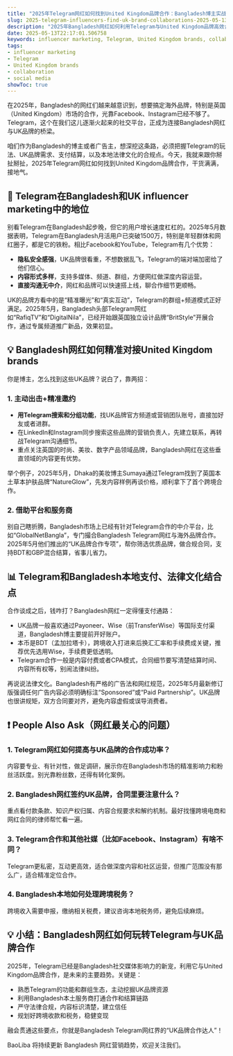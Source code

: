 ```yaml
---
title: "2025年Telegram网红如何找到United Kingdom品牌合作：Bangladesh博主实战指南"
slug: 2025-telegram-influencers-find-uk-brand-collaborations-2025-05-13
description: "2025年Bangladesh网红如何利用Telegram与United Kingdom品牌高效合作，结合本地支付、法律文化和社交媒体玩法，实操干货满满。"
date: 2025-05-13T22:17:01.506758
keywords: influencer marketing, Telegram, United Kingdom brands, collaboration, social media
tags:
- influencer marketing
- Telegram
- United Kingdom brands
- collaboration
- social media
showToc: true
---
```


在2025年，Bangladesh的网红们越来越意识到，想要搞定海外品牌，特别是英国（United Kingdom）市场的合作，光靠Facebook、Instagram已经不够了。Telegram，这个在我们这儿逐渐火起来的社交平台，正成为连接Bangladesh网红与UK品牌的桥梁。

咱们作为Bangladesh的博主或者广告主，想深挖这条路，必须把握Telegram的玩法、UK品牌需求、支付结算，以及本地法律文化的合规点。今天，我就来跟你掰扯掰扯，2025年Telegram网红如何找到United Kingdom品牌合作，干货满满，接地气。

## 📢 Telegram在Bangladesh和UK influencer marketing中的地位

别看Telegram在Bangladesh起步晚，但它的用户增长速度杠杠的。2025年5月数据表明，Telegram在Bangladesh月活用户已突破1500万，特别是年轻群体和网红圈子，都是它的铁粉。相比Facebook和YouTube，Telegram有几个优势：

- **隐私安全感强**，UK品牌很看重，不想数据乱飞，Telegram的端对端加密给了他们信心。
- **内容形式多样**，支持多媒体、频道、群组，方便网红做深度内容运营。
- **直接沟通无中介**，网红和品牌可以快速搭上线，聊合作细节更顺畅。

UK的品牌方看中的是“精准曝光”和“真实互动”，Telegram的群组+频道模式正好满足。2025年5月，Bangladesh头部Telegram网红如“RafiqTV”和“DigitalNila”，已经开始跟英国独立设计品牌“BritStyle”开展合作，通过专属频道推广新品，效果初显。

## 💡 Bangladesh网红如何精准对接United Kingdom brands

你是博主，怎么找到这些UK品牌？说白了，靠两招：

### 1. 主动出击+精准邀约

- **用Telegram搜索和分组功能**，找UK品牌官方频道或营销团队账号，直接加好友或者进群。
- 在LinkedIn和Instagram同步搜索这些品牌的营销负责人，先建立联系，再转战Telegram沟通细节。
- 重点关注英国的时尚、美妆、数字产品领域品牌，Bangladesh网红在这些垂直领域的内容更有优势。

举个例子，2025年5月，Dhaka的美妆博主Sumaya通过Telegram找到了英国本土草本护肤品牌“NatureGlow”，先发内容样例再谈价格，顺利拿下了首个跨境合作。

### 2. 借助平台和服务商

别自己瞎折腾，Bangladesh市场上已经有针对Telegram合作的中介平台，比如“GlobalNetBangla”，专门撮合Bangladesh Telegram网红与海外品牌合作。2025年5月他们推出的“UK品牌合作专项”，帮你筛选优质品牌，做合规合同，支持BDT和GBP混合结算，省事儿省力。

## 📊 Telegram和Bangladesh本地支付、法律文化结合点

合作谈成之后，钱咋打？Bangladesh网红一定得懂支付通路：

- UK品牌一般喜欢通过Payoneer、Wise（前TransferWise）等国际支付渠道，Bangladesh博主要提前开好账户。
- 本币是BDT（孟加拉塔卡），跨境收入打进来后换汇汇率和手续费成关键，推荐优先选用Wise，手续费更低透明。
- Telegram合作一般是内容付费或者CPA模式，合同细节要写清楚结算时间、内容所有权等，别闹法律纠纷。

再说说法律文化。Bangladesh有严格的广告法和网红规范，2025年5月最新修订版强调任何广告内容必须明确标注“Sponsored”或“Paid Partnership”。UK品牌也很讲规矩，双方合同要对齐，避免内容虚假或误导消费者。

## ❗ People Also Ask（网红最关心的问题）

### 1. Telegram网红如何提高与UK品牌的合作成功率？

内容要专业、有针对性，做足调研，展示你在Bangladesh市场的精准影响力和粉丝活跃度。别光靠粉丝数，还得有转化案例。

### 2. Bangladesh网红签约UK品牌，合同里要注意什么？

重点看付款条款、知识产权归属、内容合规要求和解约机制。最好找懂跨境电商和网红合同的律师帮忙看一遍。

### 3. Telegram合作和其他社媒（比如Facebook、Instagram）有啥不同？

Telegram更私密，互动更高效，适合做深度内容和社区运营，但推广范围没有那么广，适合精准定位合作。

### 4. Bangladesh本地如何处理跨境税务？

跨境收入需要申报，缴纳相关税费，建议咨询本地税务师，避免后续麻烦。

## 💡 小结：Bangladesh网红如何玩转Telegram与UK品牌合作

2025年，Telegram已经是Bangladesh社交媒体影响力的新宠，利用它与United Kingdom品牌合作，是未来的主要趋势。关键是：

- 熟悉Telegram的功能和群组生态，主动挖掘UK品牌资源
- 利用Bangladesh本土服务商打通合作和结算链路
- 严守法律合规，内容标识清楚，建立信任
- 规划好跨境收款和税务，稳健变现

融会贯通这些要点，你就是Bangladesh Telegram网红界的“UK品牌合作达人”！

BaoLiba 将持续更新 Bangladesh 网红营销趋势，欢迎关注我们。